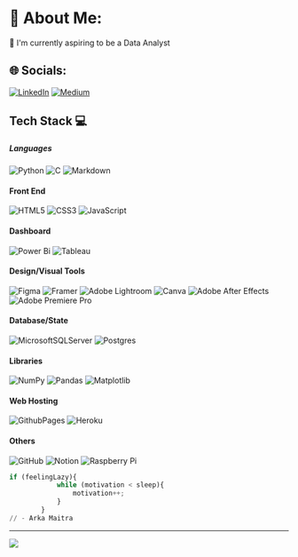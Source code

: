 # 💫 About Me:
🔭 I'm currently aspiring to be a Data Analyst


## 🌐 Socials:
[![LinkedIn](https://img.shields.io/badge/LinkedIn-%230077B5.svg?logo=linkedin&logoColor=white)](https://linkedin.com/in/ArkaMaitra) [![Medium](https://img.shields.io/badge/Medium-12100E?logo=medium&logoColor=white)](https://medium.com/@@ArkaMaitra) 

## Tech Stack 💻
##### Languages
![Python](https://img.shields.io/badge/python-000?style=for-the-badge&logo=python&logoColor=3670A0) 
![C](https://img.shields.io/badge/c-000?style=for-the-badge&logo=c&logoColor=green)
![Markdown](https://img.shields.io/badge/-Markdown-000?style=for-the-badge&logo=markdown&logoColor=yellow)

#### Front End 
![HTML5](https://img.shields.io/badge/html5-000?style=for-the-badge&logo=html5&logoColor=orange) 
![CSS3](https://img.shields.io/badge/css3-000?style=for-the-badge&logo=css3&logoColor=blue) 
![JavaScript](https://img.shields.io/badge/javascript-000?style=for-the-badge&logo=javascript&logoColor=%23F7DF1E) 

#### Dashboard
![Power Bi](https://img.shields.io/badge/power_bi-000?style=for-the-badge&logo=powerbi&logoColor=F2C811) 
![Tableau](https://img.shields.io/badge/Tableau-000?style=for-the-badge&logo=Tableau&logoColor=E97627) 

#### Design/Visual Tools
![Figma](https://img.shields.io/badge/-Figma-000?style=for-the-badge&logo=figma&logoColor=#F34E1E)
![Framer](https://img.shields.io/badge/-Framer-000?style=for-the-badge&logo=framer&logoColor=#0055FE)
![Adobe Lightroom](https://img.shields.io/badge/-Adobe%20Lightroom-000?style=for-the-badge&logo=adobe%20lightroom&logoColor=#2DAAFF)
![Canva](https://img.shields.io/badge/-Canva-000?style=for-the-badge&logo=canva)
![Adobe After Effects](https://img.shields.io/badge/-Adobe%20After%20Effects-000?style=for-the-badge&logo=Adobe%20After%20Effects&logoColor=#1F0040)
![Adobe Premiere Pro](https://img.shields.io/badge/Adobe%20Premiere%20Pro-000?style=for-the-badge&logo=Adobe%20Premiere%20Pro&logoColor=#F8A3FF)

#### Database/State
![MicrosoftSQLServer](https://img.shields.io/badge/Microsoft%20SQL%20Server-000?style=for-the-badge&logo=microsoft%20sql%20server&logoColor=white) 
![Postgres](https://img.shields.io/badge/postgres-000?style=for-the-badge&logo=postgresql&logoColor=white) 

#### Libraries
![NumPy](https://img.shields.io/badge/numpy-000?style=for-the-badge&logo=numpy&logoColor=4FA8CA) 
![Pandas](https://img.shields.io/badge/pandas-000?style=for-the-badge&logo=pandas&logoColor=0B0153) 
![Matplotlib](https://img.shields.io/badge/Matplotlib-000?style=for-the-badge&logo=Matplotlib&logoColor=E4AD5C) 

#### Web Hosting 
![GithubPages](https://img.shields.io/badge/github%20pages-000?style=for-the-badge&logo=github&logoColor=427DB0)
![Heroku](https://img.shields.io/badge/-Heroku-000?style=for-the-badge&logo=heroku&logoColor=6413B0)

#### Others 
![GitHub](https://img.shields.io/badge/github-000?style=for-the-badge&logo=github&logoColor=white) 
![Notion](https://img.shields.io/badge/Notion-000?style=for-the-badge&logo=notion&logoColor=white) 
![Raspberry Pi](https://img.shields.io/badge/-RaspberryPi-000?style=for-the-badge&logo=Raspberry-Pi&logoColor=C51A4A) 

``` python
if (feelingLazy){
            while (motivation < sleep){
                motivation++;
            }
        }
// - Arka Maitra
```

---
[![](https://visitcount.itsvg.in/api?id=ArkaMaitra&icon=2&color=8)](https://visitcount.itsvg.in)

<!-- Proudly created with GPRM ( https://gprm.itsvg.in ) -->
